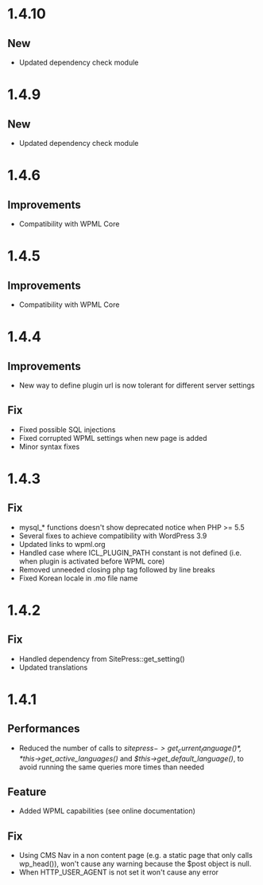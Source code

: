 # 1.4.10

## New
* Updated dependency check module

# 1.4.9

## New
* Updated dependency check module

# 1.4.6

## Improvements
* Compatibility with WPML Core

# 1.4.5

## Improvements
* Compatibility with WPML Core

# 1.4.4

## Improvements
* New way to define plugin url is now tolerant for different server settings

## Fix
* Fixed possible SQL injections
* Fixed corrupted WPML settings when new page is added
* Minor syntax fixes

# 1.4.3

## Fix
* mysql_* functions doesn't show deprecated notice when PHP >= 5.5
* Several fixes to achieve compatibility with WordPress 3.9
* Updated links to wpml.org
* Handled case where ICL_PLUGIN_PATH constant is not defined (i.e. when plugin is activated before WPML core)
* Removed unneeded closing php tag followed by line breaks
* Fixed Korean locale in .mo file name


# 1.4.2

## Fix
* Handled dependency from SitePress::get_setting()
* Updated translations

# 1.4.1

## Performances
* Reduced the number of calls to *$sitepress->get_current_language()*, *$this->get_active_languages()* and *$this->get_default_language()*, to avoid running the same queries more times than needed

## Feature
* Added WPML capabilities (see online documentation)

## Fix
* Using CMS Nav in a non content page (e.g. a static page that only calls wp_head()), won't cause any warning because the $post object is null.
* When HTTP_USER_AGENT is not set it won't cause any error